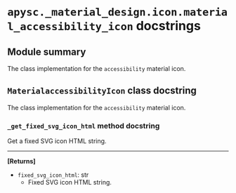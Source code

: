 # `apysc._material_design.icon.material_accessibility_icon` docstrings

## Module summary

The class implementation for the `accessibility` material icon.

## `MaterialaccessibilityIcon` class docstring

The class implementation for the `accessibility` material icon.

### `_get_fixed_svg_icon_html` method docstring

Get a fixed SVG icon HTML string.<hr>

**[Returns]**

- `fixed_svg_icon_html`: str
  - Fixed SVG icon HTML string.